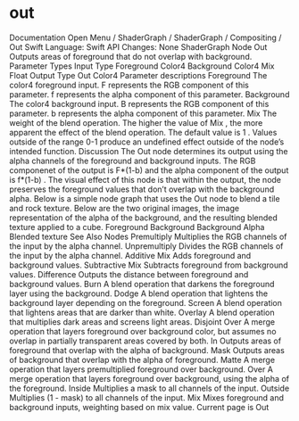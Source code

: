 # out
 Documentation 
 Open Menu 
/
 ShaderGraph 
/
ShaderGraph
/
 Compositing 
/
 Out 
Swift
Language: 
Swift
 API Changes: 
None
ShaderGraph Node
Out
Outputs areas of foreground that do not overlap with background.
Parameter Types
Input
Type
Foreground
Color4
Background
Color4
Mix
Float
Output
Type
Out
Color4
Parameter descriptions
Foreground
The 
color4
 foreground input. 
F
 represents the RGB component of this parameter. 
f
 represents the alpha component of this parameter.
Background
The 
color4
 background input. 
B
 represents the RGB component of this parameter. 
b
represents the alpha component of this parameter.
Mix
The weight of the blend operation. The higher the value of 
Mix
, the more apparent the effect of the blend operation. The default value is 
1
. Values outside of the range 
0-1
 produce an undefined effect outside of the node’s intended function.
Discussion
The Out node determines its output using the alpha channels of the foreground and background inputs. The RGB componenet of the output is 
F*(1-b)
 and the alpha component of the output is 
f*(1-b)
. The visual effect of this node is that within the output, the node preserves the foreground values that don’t overlap with the background alpha. Below is a simple node graph that uses the Out node to blend a tile and rock texture.
Below are the two original images, the image representation of the alpha of the background, and the resulting blended texture applied to a cube.
Foreground
Background
Background Alpha
Blended texture
See Also
Nodes
Premultiply
Multiplies the RGB channels of the input by the alpha channel.
Unpremultiply
Divides the RGB channels of the input by the alpha channel.
Additive Mix
Adds foreground and background values.
Subtractive Mix
Subtracts foreground from background values.
Difference
Outputs the distance between foreground and background values.
Burn
A blend operation that darkens the foreground layer using the background.
Dodge
A blend operation that lightens the background layer depending on the foreground.
Screen
A blend operation that lightens areas that are darker than white.
Overlay
A blend operation that multiplies dark areas and screens light areas.
Disjoint Over
A merge operation that layers foreground over background color, but assumes no overlap in partially transparent areas covered by both.
In
Outputs areas of foreground that overlap with the alpha of background.
Mask
Outputs areas of background that overlap with the alpha of foreground.
Matte
A merge operation that layers premultiplied foreground over background.
Over
A merge operation that layers foreground over background, using the alpha of the foreground.
Inside
Multiplies a mask to all channels of the input.
Outside
Multiplies (1 - mask) to all channels of the input.
Mix
Mixes foreground and background inputs, weighting based on mix value.
 Current page is Out 